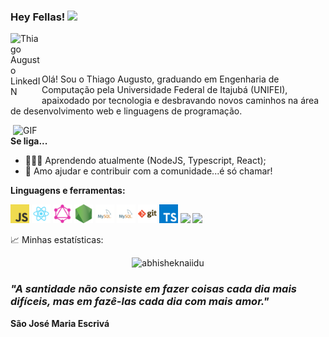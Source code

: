 ### Hey Fellas! <img src="https://media.giphy.com/media/hvRJCLFzcasrR4ia7z/giphy.gif" width="25px">

<a href="https://www.linkedin.com/in/thiago-augusto-b6359b1a3/">
  <img align="left" alt="Thiago Augusto LinkedIN" width="50px" src="https://raw.githubusercontent.com/peterthehan/peterthehan/master/assets/linkedin.svg" />
</a>

<br />
<br />
<br />

Olá! Sou o Thiago Augusto, graduando em Engenharia de Computação pela Universidade Federal de Itajubá (UNIFEI), apaixodado por tecnologia e desbravando novos caminhos na área de desenvolvimento web e linguagens de programação.

  <img align="right" alt="GIF" src="https://media.giphy.com/media/Q7SKqn3G97xpmfSOvG/giphy.gif" width="500" />
  
**Se liga...**

- 👨🏽‍💻 Aprendendo atualmente (NodeJS, Typescript, React); 
- 💬 Amo ajudar e contribuir com a comunidade...é só chamar!

**Linguagens e ferramentas:**  

<code><img height="30" src="https://raw.githubusercontent.com/github/explore/80688e429a7d4ef2fca1e82350fe8e3517d3494d/topics/javascript/javascript.png"></code>
<code><img height="30" src="https://raw.githubusercontent.com/github/explore/80688e429a7d4ef2fca1e82350fe8e3517d3494d/topics/react/react.png"></code>
<code><img height="30" src="https://raw.githubusercontent.com/github/explore/5c058a388828bb5fde0bcafd4bc867b5bb3f26f3/topics/graphql/graphql.png"></code>
<code><img height="30" src="https://raw.githubusercontent.com/github/explore/80688e429a7d4ef2fca1e82350fe8e3517d3494d/topics/nodejs/nodejs.png"></code>
<code><img height="30" src="https://raw.githubusercontent.com/github/explore/80688e429a7d4ef2fca1e82350fe8e3517d3494d/topics/mysql/mysql.png"></code>
<code><img height="30" src="https://raw.githubusercontent.com/github/explore/80688e429a7d4ef2fca1e82350fe8e3517d3494d/topics/mysql/mysql.png"></code>
<code><img height="30" src="https://raw.githubusercontent.com/github/explore/80688e429a7d4ef2fca1e82350fe8e3517d3494d/topics/git/git.png"></code>
<code><img height="30" src="https://raw.githubusercontent.com/github/explore/80688e429a7d4ef2fca1e82350fe8e3517d3494d/topics/typescript/typescript.png"></code>
<code><img height="30" src="https://user-images.githubusercontent.com/51785898/91358318-ff3ec280-e7c8-11ea-9d80-c8e249594078.png"></code>
<code><img height="30" src="https://user-images.githubusercontent.com/51785898/91357841-3fea0c00-e7c8-11ea-91de-947891a2dec6.png"></code>


📈 Minhas estatísticas:

<p align="center"> <img src="https://github-readme-stats.vercel.app/api?username=thiagoaugusto-as&show_icons=true&theme=gotham" alt="abhisheknaiidu" />

### **<i>"A santidade não consiste em fazer coisas cada dia mais difíceis, mas em fazê-las cada dia com mais amor."</i>**
**São José Maria Escrivá**


